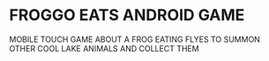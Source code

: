 # FROGGO EATS ANDROID GAME
 MOBILE TOUCH GAME ABOUT A FROG EATING FLYES TO SUMMON OTHER COOL LAKE ANIMALS AND COLLECT THEM
